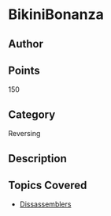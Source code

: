 # BikiniBonanza
## Author

## Points
150
## Category
Reversing
## Description

## Topics Covered

- [Dissassemblers](/reverse-engineering/what-are-disassemblers/)
